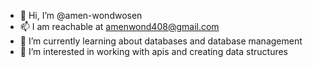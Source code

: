 - 👋 Hi, I’m @amen-wondwosen
- 📫 I am reachable at amenwond408@gmail.com
- 🌱 I’m currently learning about databases and database management
- 👀 I’m interested in working with apis and creating data structures
